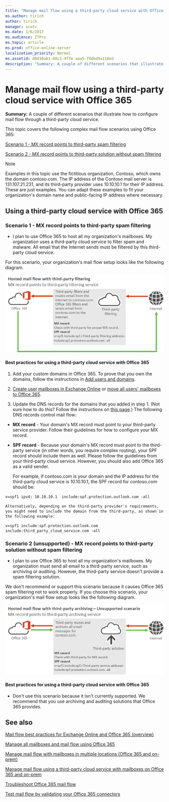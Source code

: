 ```yaml
---
title: "Manage mail flow using a third-party cloud service with Office 365"
ms.author: tirich
author: tirich
manager: scotv
ms.date: 1/6/2017
ms.audience: ITPro
ms.topic: article
ms.prod: office-online-server
localization_priority: Normal
ms.assetid: d0d10ab1-08c1-4ffe-aaa5-f9dbd9a118ed
description: "Summary: A couple of different scenarios that illustrate how to configure mail flow through a third-party cloud service."
---
```


# Manage mail flow using a third-party cloud service with Office 365

 **Summary:** A couple of different scenarios that illustrate how to configure mail flow through a third-party cloud service. 
  
This topic covers the following complex mail flow scenarios using Office 365:
  
[Scenario 1 - MX record points to third-party spam filtering](manage-mail-flow-using-third-party-cloud.md#Scenario1)
  
[Scenario 2 - MX record points to third-party solution without spam filtering](manage-mail-flow-using-third-party-cloud.md#scenario2)
  
> [!NOTE]
> Examples in this topic use the fictitious organization, Contoso, which owns the domain contoso.com. The IP address of the Contoso mail server is 131.107.21.231, and its third-party provider uses 10.10.10.1 for their IP address. These are just examples. You can adapt these examples to fit your organization's domain name and public-facing IP address where necessary. 
  
## Using a third-party cloud service with Office 365
<a name="BKMK_HostedMailFlowWithThirdPartyCloud"> </a>

### Scenario 1 - MX record points to third-party spam filtering
<a name="Scenario1"> </a>

- I plan to use Office 365 to host all my organization's mailboxes. My organization uses a third-party cloud service to filter spam and malware. All email that the Internet sends must be filtered by this third-party cloud service.
    
For this scenario, your organization's mail flow setup looks like the following diagram.
  
![Mail flow diagram with arrows showing email going from the internet to a third-party solution with filtering to Office 365 and from Office 365 directly to the internet.](../media/a8ee0cd5-6a4c-4e57-9030-0f233def25f3.png)
  
#### Best practices for using a third-party cloud service with Office 365

1. Add your custom domains in Office 365. To prove that you own the domains, follow the instructions in [Add users and domains](https://go.microsoft.com/fwlink/?LinkId=708999).
    
2. [Create user mailboxes in Exchange Online](../recipients-in-exchange-online/create-user-mailboxes.md) or [move all users' mailboxes to Office 365](https://go.microsoft.com/fwlink/?LinkId=524030).
    
3. Update the DNS records for the domains that you added in step 1. (Not sure how to do this? Follow the instructions on [this page](https://go.microsoft.com/fwlink/p/?LinkID=534835).) The following DNS records control mail flow:
    
  - **MX record** - Your domain's MX record must point to your third-party service provider. Follow their guidelines for how to configure your MX record. 
    
  - **SPF record** - Because your domain's MX record must point to the third-party service (in other words, you require complex routing), your SPF record should include them as well. Please follow the guidelines from your third-party cloud service. However, you should also add Office 365 as a valid sender. 
    
    For example, if contoso.com is your domain and the IP address for the third-party cloud service is 10.10.10.1, the SPF record for contoso.com should be: 
    
  ```
  v=spf1 ipv4: 10.10.10.1  include:spf.protection.outlook.com -all
  ```

    Alternatively, depending on the third-party provider's requirements, you might need to include the domain from the third-party, as shown in the following example: 
    
  ```
  v=spf1 include:spf.protection.outlook.com include:third_party_cloud_service.com -all
  ```

### Scenario 2 (unsupported) - MX record points to third-party solution without spam filtering
<a name="Scenario2"> </a>

- I plan to use Office 365 to host all my organization's mailboxes. My organization must send all email to a third-party service, such as archiving or auditing. However, the third-party service doesn't provide a spam filtering solution.
    
We don't recommend or support this scenario because it causes Office 365 spam filtering not to work properly. If you choose this scenario, your organization's mail flow setup looks like the following diagram.
  
![Mail flow diagram showing the unsupported scenario of mail going from the internet to a third-party solution without filtering to Office 365 and from Office 365 to the third-party solution to the internet.](../media/05300b2e-1223-4eb2-87df-b3370fac9f91.png)
  
#### Best practices for using a third-party cloud service with Office 365

- Don't use this scenario because it isn't currently supported. We recommend that you use archiving and auditing solutions that Office 365 provides.
    
## See also
<a name="BKMK_HostedMailFlowWithThirdPartyCloud"> </a>

[Mail flow best practices for Exchange Online and Office 365 (overview)](mail-flow-best-practices.md)
  
[Manage all mailboxes and mail flow using Office 365](manage-mailboxes-with-office-365.md)
  
[Manage mail flow with mailboxes in multiple locations (Office 365 and on-prem)](manage-mail-flow-for-multiple-locations.md)
  
[Manage mail flow using a third-party cloud service with mailboxes on Office 365 and on-prem](manage-mail-flow-on-office-365-and-on-prem.md)
  
[Troubleshoot Office 365 mail flow](troubleshoot-mail-flow.md)

[Test mail flow by validating your Office 365 connectors](test-mail-flow.md)

